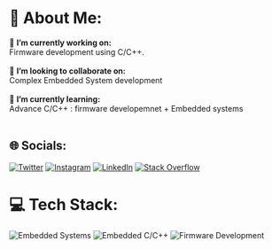 # 💫 About Me:
🔭 **I’m currently working on:**  <br>Firmware development using C/C++.<br><br>👯 **I’m looking to collaborate on:**  <br>Complex Embedded System development<br><br>🌱 **I’m currently learning:**  <br>Advance C/C++ : firmware developemnet + Embedded systems<br><br>


## 🌐 Socials:
[![Twitter](https://img.shields.io/badge/Twitter-%231DA1F2.svg?logo=Twitter&logoColor=white)](https://twitter.com/SDibbadamani) [![Instagram](https://img.shields.io/badge/Instagram-%23E4405F.svg?logo=Instagram&logoColor=white)](https://www.instagram.com/sharaaaaanu) [![LinkedIn](https://img.shields.io/badge/LinkedIn-%230077B5.svg?logo=linkedin&logoColor=white)](https://www.linkedin.com/in/sharanu-dibbadamani) [![Stack Overflow](https://img.shields.io/badge/-Stackoverflow-FE7A16?logo=stack-overflow&logoColor=white)](https://stackoverflow.com/users/17106326)

# 💻 Tech Stack:
![Embedded Systems](https://img.shields.io/badge/Embedded%20Systems-%23FFA500.svg?style=for-the-badge&logo=c%2B%2B&logoColor=white)
![Embedded C/C++](https://img.shields.io/badge/Embedded%20C/C++-%2300599C.svg?style=for-the-badge&logo=c%2B%2B&logoColor=white)
![Firmware Development](https://img.shields.io/badge/Firmware%20Development-%23009639.svg?style=for-the-badge&logo=firmware&logoColor=white)
